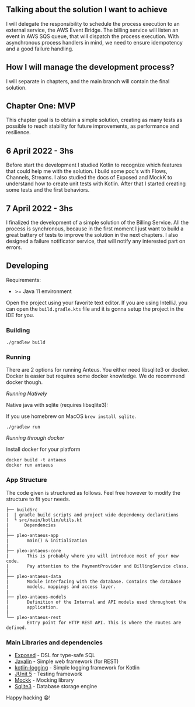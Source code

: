 ## Talking about the solution I want to achieve
I will delegate the responsibility to schedule the process execution to an external service, the AWS Event Bridge. The billing service will listen an event in AWS SQS queue, that will dispatch the process execution. With asynchronous process handlers in mind, we need to ensure idempotency and a good failure handling.

## How I will manage the development process?
I will separate in chapters, and the main branch will contain the final solution.

## Chapter One: MVP
This chapter goal is to obtain a simple solution, creating as many tests as possible to reach stability for future improvements, as performance and resilience.

## 6 April 2022 - 3hs
Before start the development I studied Kotlin to recognize which features that could help me with the solution. I build some poc's with Flows, Channels, Streams. I also studied the docs of Exposed and MockK to understand how to create unit tests with Kotlin. After that I started creating some tests and the first behaviors.

## 7 April 2022 - 3hs
I finalized the development of a simple solution of the Billing Service. All the process is synchronous, because in the first moment I just want to build a great battery of tests to improve the solution in the next chapters. I also designed a failure notificator service, that will notify any interested part on errors. 

## Developing

Requirements:
- \>= Java 11 environment

Open the project using your favorite text editor. If you are using IntelliJ, you can open the `build.gradle.kts` file and it is gonna setup the project in the IDE for you.

### Building

```
./gradlew build
```

### Running

There are 2 options for running Anteus. You either need libsqlite3 or docker. Docker is easier but requires some docker knowledge. We do recommend docker though.

*Running Natively*

Native java with sqlite (requires libsqlite3):

If you use homebrew on MacOS `brew install sqlite`.

```
./gradlew run
```

*Running through docker*

Install docker for your platform

```
docker build -t antaeus
docker run antaeus
```

### App Structure
The code given is structured as follows. Feel free however to modify the structure to fit your needs.
```
├── buildSrc
|  | gradle build scripts and project wide dependency declarations
|  └ src/main/kotlin/utils.kt 
|      Dependencies
|
├── pleo-antaeus-app
|       main() & initialization
|
├── pleo-antaeus-core
|       This is probably where you will introduce most of your new code.
|       Pay attention to the PaymentProvider and BillingService class.
|
├── pleo-antaeus-data
|       Module interfacing with the database. Contains the database 
|       models, mappings and access layer.
|
├── pleo-antaeus-models
|       Definition of the Internal and API models used throughout the
|       application.
|
└── pleo-antaeus-rest
        Entry point for HTTP REST API. This is where the routes are defined.
```

### Main Libraries and dependencies
* [Exposed](https://github.com/JetBrains/Exposed) - DSL for type-safe SQL
* [Javalin](https://javalin.io/) - Simple web framework (for REST)
* [kotlin-logging](https://github.com/MicroUtils/kotlin-logging) - Simple logging framework for Kotlin
* [JUnit 5](https://junit.org/junit5/) - Testing framework
* [Mockk](https://mockk.io/) - Mocking library
* [Sqlite3](https://sqlite.org/index.html) - Database storage engine

Happy hacking 😁!
